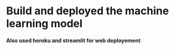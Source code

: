 # Build and deployed the machine learning model 
#### Also used heroku and streamlit for web deployement

